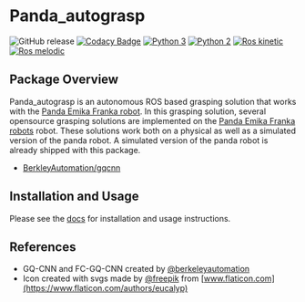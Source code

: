 # Panda_autograsp

![GitHub release](https://img.shields.io/github/release/rickstaa/panda_autograsp.svg)
[![Codacy Badge](https://api.codacy.com/project/badge/Grade/c5ff3ff88a304e28807118cbd85dc09a)](https://www.codacy.com?utm_source=github.com&utm_medium=referral&utm_content=rickstaa/panda_autograsp&utm_campaign=Badge_Grade)
[![Python 3](https://img.shields.io/badge/python%203-3.7%20%7C%203.6%20%7C%203.5-green.svg)](https://www.python.org/)
[![Python 2](https://img.shields.io/badge/python%202-not%20supported-red.svg)](https://www.python.org/)
[![Ros kinetic](https://img.shields.io/badge/ROS%20Kinetic-recommended-brightgreen.svg)](https://wiki.ros.org/kinetic)
[![Ros melodic](https://img.shields.io/badge/ROS%20Melodic-not%20tested-yellow.svg)](https://wiki.ros.org/melodic)

## Package Overview

Panda_autograsp is an autonomous ROS based grasping solution that works with the [Panda Emika Franka robot](https://www.franka.de/panda/). In this grasping solution, several opensource grasping solutions are implemented on the [Panda Emika Franka robots](https://www.franka.de/panda/) robot. These solutions work both on a physical as well as a simulated version of the panda robot. A simulated version of the panda robot is already shipped with this package.

- [BerkleyAutomation/gqcnn](https://github.com/BerkeleyAutomation/gqcnn)

## Installation and Usage

Please see the [docs](https://rickstaa.github.io/panda_autograsp/) for installation and usage instructions.

## References

- GQ-CNN and FC-GQ-CNN created by [@berkeleyautomation](https://berkeleyautomation.github.io/gqcnn)
- Icon created with svgs made by [@freepik](https://www.freepik.com/) from [www.flaticon.com](https://www.flaticon.com/authors/eucalyp)
